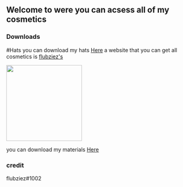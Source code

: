 ## Welcome to were you can acsess all of my cosmetics

### Downloads


#Hats
you can download my hats <a href="https://github.com/IKENV2/Hatz">Here<a/>
 a website that you can get all cosmetics is <a href="https://flubziezxd.github.io/GorillaTagHats/">flubziez's<a/> 
 
 
 <img src="https://media.discordapp.net/attachments/815728560454893589/863093075889881108/com.AnotherAxiom.GorillaTag-20210709-120843.jpg?width=636&height=636" height="200"/>
 
you can download my materials <a href="https://github.com/IKENV2/Materials">Here<a/>
 
 


### credit
 flubziez#1002
